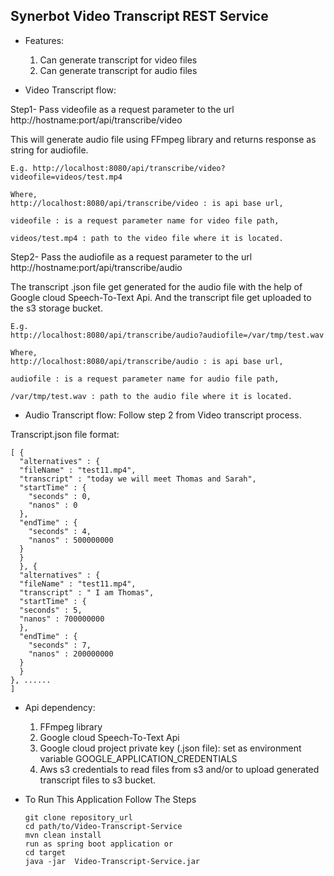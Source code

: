Synerbot Video Transcript REST Service
--------------------------------------

- Features:
  1. Can generate transcript for video files
  2. Can generate transcript for audio files


- Video Transcript flow:

Step1- Pass videofile as a request parameter to the url  http://hostname:port/api/transcribe/video


This will generate audio file using FFmpeg library and returns response as string for audiofile.
	
    E.g. http://localhost:8080/api/transcribe/video?videofile=videos/test.mp4
	
    Where,
    http://localhost:8080/api/transcribe/video : is api base url,

    videofile : is a request parameter name for video file path,

    videos/test.mp4 : path to the video file where it is located.




Step2- Pass the audiofile as a request parameter to the url  http://hostname:port/api/transcribe/audio


The transcript .json file get generated for the audio file with the help of Google cloud Speech-To-Text Api. And the 
transcript file get uploaded to the s3 storage bucket.

    E.g.
    http://localhost:8080/api/transcribe/audio?audiofile=/var/tmp/test.wav

    Where,
    http://localhost:8080/api/transcribe/audio : is api base url,

    audiofile : is a request parameter name for audio file path,

    /var/tmp/test.wav : path to the audio file where it is located.
	



- Audio Transcript flow:
Follow step 2 from Video transcript process.

Transcript.json file format:  

    [ {
      "alternatives" : {
      "fileName" : "test11.mp4",
      "transcript" : "today we will meet Thomas and Sarah",
      "startTime" : {
        "seconds" : 0,
        "nanos" : 0
      },
      "endTime" : {
        "seconds" : 4,
        "nanos" : 500000000
      }
      }
      }, {
      "alternatives" : {
      "fileName" : "test11.mp4",
      "transcript" : " I am Thomas",
      "startTime" : {
      "seconds" : 5,
      "nanos" : 700000000
      },
      "endTime" : {
        "seconds" : 7,
        "nanos" : 200000000
      }
      }
    }, ......
    ]

- Api dependency:
    1. FFmpeg library
    2. Google cloud Speech-To-Text Api
    3. Google cloud project private key (.json file): set as environment variable GOOGLE_APPLICATION_CREDENTIALS
    4. Aws s3 credentials to read files from s3 and/or to upload generated transcript files to s3 bucket.


- To Run This Application Follow The Steps
    
      git clone repository_url
      cd path/to/Video-Transcript-Service
      mvn clean install
      run as spring boot application or 
      cd target
      java -jar  Video-Transcript-Service.jar
